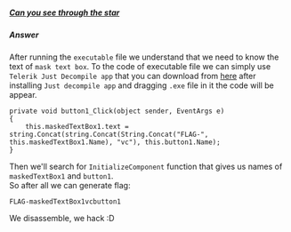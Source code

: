 ##### [Can you see through the star](http://ringzer0team.com/challenges/110)
##### Answer

After running the `executable` file we understand that we need to know the text of `mask text box`. To the code of executable file we can simply use `Telerik Just Decompile app` that you can download from [here](http://www.telerik.com/products/decompiler.aspx) after installing `Just decompile app` and dragging `.exe` file in it the code will be appear.  
```
private void button1_Click(object sender, EventArgs e)
{
    this.maskedTextBox1.text = string.Concat(string.Concat(String.Concat("FLAG-", this.maskedTextBox1.Name), "vc"), this.button1.Name);
}
```
Then we'll search for `InitializeComponent` function that gives us names of `maskedTextBox1` and `button1`.  
So after all we can generate flag:
```
FLAG-maskedTextBox1vcbutton1
```

We disassemble, we hack :D
